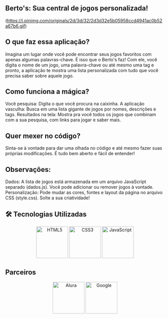 ## Berto's: Sua central de jogos personalizada!

(https://i.pinimg.com/originals/2d/3d/32/2d3d32e5b05958ccd4941ac0b52a67b6.gif)

## O que faz essa aplicação?

Imagina um lugar onde você pode encontrar seus jogos favoritos com apenas algumas palavras-chave. É isso que o Berto's faz! Com ele, você digita o nome de um jogo, uma palavra-chave ou até mesmo uma tag e pronto, a aplicação te mostra uma lista personalizada com tudo que você precisa saber sobre aquele jogo.

## Como funciona a mágica?

Você pesquisa: Digita o que você procura na caixinha.
A aplicação vasculha: Busca em uma lista gigante de jogos por nomes, descrições e tags.
Resultados na tela: Mostra pra você todos os jogos que combinam com a sua pesquisa, com links para jogar e saber mais.

## Quer mexer no código?

Sinta-se à vontade para dar uma olhada no código e até mesmo fazer suas próprias modificações. É tudo bem aberto e fácil de entender!

## Observações:

Dados: A lista de jogos está armazenada em um arquivo JavaScript separado (dados.js). Você pode adicionar ou remover jogos à vontade.
Personalização: Pode mudar as cores, fontes e layout da página no arquivo CSS (style.css). Solte a sua criatividade!

## 🛠️ Tecnologias Utilizadas

<p align="center">
  <img src="https://img.icons8.com/color/192/000000/html-5.png" alt="HTML5" width="100"/>
  <img src="https://img.icons8.com/color/192/000000/css3.png" alt="CSS3" width="100"/>
  <img src="https://img.icons8.com/color/192/000000/javascript.png" alt="JavaScript" width="100"/>
</p>

## Parceiros

<p align="center">
  <img src="https://play-lh.googleusercontent.com/yDjaHCaOn_O89vnY7eOKH6ElEBtJrmN2CSI4yhiP1_GVC2zrxXWSFGxO0lt9-CU0mV4" alt="Alura" width="100"/>
  <img src="https://img.icons8.com/?size=512&id=17949&format=png" alt="Google" width="100"/>
</p>
